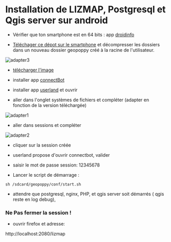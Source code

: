 # Installation de LIZMAP, Postgresql et Qgis server sur android

* Vérifier que ton smartphone est en 64 bits : app [droidinfo](https://play.google.com/store/apps/details?id=com.inkwired.droidinfo&hl=fr)

* [Téléchager ce dépot sur le smartphone](https://github.com/jancelin/geopoppy_android/archive/master.zip) et décompresser les dossiers dans un nouveau dossier geopoppy créé à la racine de l'utilisateur.

![adapter3](https://github.com/jancelin/geopoppy_android/blob/master/image/IMG_20190613_222233_507.jpg)

* [télécharger l'image](https://github.com/jancelin/geopoppy_android/releases/download/geopoppy_android_0.2/geopoppy0_2-debian-rootfs.tar.gz)

* installer app [connectBot](https://play.google.com/store/apps/details?id=org.connectbot)

* installer app [userland](https://play.google.com/store/apps/details?id=tech.ula) et ouvrir

* aller dans l'onglet systèmes de fichiers et compléter (adapter en fonction de la version téléchargée)

![adapter1](https://github.com/jancelin/geopoppy_android/blob/master/image/Screenshot_20190522-132931.png)

* aller dans sessions et compléter

![adapter2](https://github.com/jancelin/geopoppy_android/blob/master/image/Screenshot_20190522-132959.png)

* cliquer sur la session créée

* userland propose d'ouvrir connectbot, valider

* saisir le mot de passe session: 12345678

* Lancer le script de démarrage :

```sh /sdcard/geopoppy/conf/start.sh```

* attendre que  postgresql, nginx, PHP, et qgis server soit démarrés ( qgis reste en log debug), 

### Ne Pas fermer la session !

* ouvrir firefox et adresse:

http://localhost:2080/lizmap
